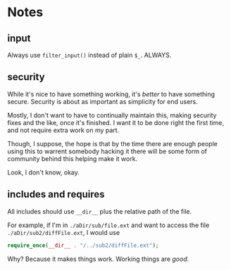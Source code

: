 # Notes

## input

Always use `filter_input()` instead of plain `$_`. ALWAYS.

## security

While it's nice to have something working, it's *better* to have something
secure. Security is about as important as simplicity for end users.

Mostly, I don't want to have to continually maintain this, making security
fixes and the like, once it's finished. I want it to be done right the first
time, and not require extra work on my part.

Though, I suppose, the hope is that by the time there are enough people using
this to warrent somebody hacking it there will be some form of community
behind this helping make it work.

Look, I don't know, okay.

## includes and requires

All includes should use `__dir__` plus the relative path of the file.

For example, if I'm in `./aDir/sub/file.ext` and want to access the file
`./aDir/sub2/diffFile.ext`, I would use

```php
require_once(__dir__ . "/../sub2/diffFile.ext");
```

Why? Because it makes things work. Working things are *good*.
